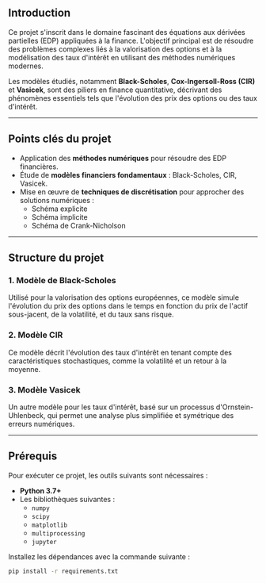 ## **Introduction**
Ce projet s'inscrit dans le domaine fascinant des équations aux dérivées partielles (EDP) appliquées à la finance. L'objectif principal est de résoudre des problèmes complexes liés à la valorisation des options et à la modélisation des taux d'intérêt en utilisant des méthodes numériques modernes.

Les modèles étudiés, notamment **Black-Scholes**, **Cox-Ingersoll-Ross (CIR)** et **Vasicek**, sont des piliers en finance quantitative, décrivant des phénomènes essentiels tels que l'évolution des prix des options ou des taux d'intérêt.

---

## **Points clés du projet**
- Application des **méthodes numériques** pour résoudre des EDP financières.
- Étude de **modèles financiers fondamentaux** : Black-Scholes, CIR, Vasicek.
- Mise en œuvre de **techniques de discrétisation** pour approcher des solutions numériques :
  - Schéma explicite
  - Schéma implicite
  - Schéma de Crank-Nicholson

---

## **Structure du projet**

### **1. Modèle de Black-Scholes**
Utilisé pour la valorisation des options européennes, ce modèle simule l'évolution du prix des options dans le temps en fonction du prix de l'actif sous-jacent, de la volatilité, et du taux sans risque.

### **2. Modèle CIR**
Ce modèle décrit l'évolution des taux d'intérêt en tenant compte des caractéristiques stochastiques, comme la volatilité et un retour à la moyenne.

### **3. Modèle Vasicek**
Un autre modèle pour les taux d'intérêt, basé sur un processus d'Ornstein-Uhlenbeck, qui permet une analyse plus simplifiée et symétrique des erreurs numériques.

---

## **Prérequis**
Pour exécuter ce projet, les outils suivants sont nécessaires :
- **Python 3.7+**
- Les bibliothèques suivantes :
  - `numpy`
  - `scipy`
  - `matplotlib`
  - `multiprocessing`
  - `jupyter`

Installez les dépendances avec la commande suivante :
```bash
pip install -r requirements.txt
